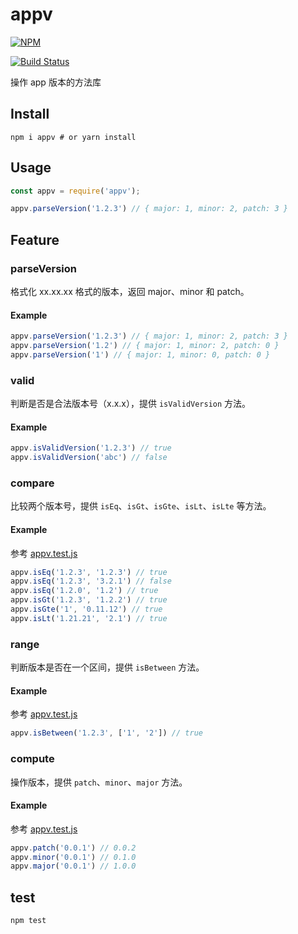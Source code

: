 # appv

[![NPM](https://nodei.co/npm/appv.png)](https://nodei.co/npm/appv/)

[![Build Status](https://travis-ci.org/sunhengzhe/appv.svg?branch=master)](https://travis-ci.org/sunhengzhe/appv)

操作 app 版本的方法库

## Install

```
npm i appv # or yarn install
```

## Usage

```js
const appv = require('appv');

appv.parseVersion('1.2.3') // { major: 1, minor: 2, patch: 3 }
```

## Feature

### parseVersion

格式化 xx.xx.xx 格式的版本，返回 major、minor 和 patch。

#### Example

```js
appv.parseVersion('1.2.3') // { major: 1, minor: 2, patch: 3 }
appv.parseVersion('1.2') // { major: 1, minor: 2, patch: 0 }
appv.parseVersion('1') // { major: 1, minor: 0, patch: 0 }
```

### valid

判断是否是合法版本号（x.x.x），提供 `isValidVersion` 方法。

#### Example

```js
appv.isValidVersion('1.2.3') // true
appv.isValidVersion('abc') // false
```

### compare

比较两个版本号，提供 `isEq`、`isGt`、`isGte`、`isLt`、`isLte` 等方法。

#### Example

参考 [appv.test.js](./test/appv.test.js)

```js
appv.isEq('1.2.3', '1.2.3') // true
appv.isEq('1.2.3', '3.2.1') // false
appv.isEq('1.2.0', '1.2') // true
appv.isGt('1.2.3', '1.2.2') // true
appv.isGte('1', '0.11.12') // true
appv.isLt('1.21.21', '2.1') // true
```

### range

判断版本是否在一个区间，提供 `isBetween` 方法。

#### Example

参考 [appv.test.js](./test/appv.test.js)

```js
appv.isBetween('1.2.3', ['1', '2']) // true
```

### compute

操作版本，提供 `patch`、`minor`、`major` 方法。

#### Example

参考 [appv.test.js](./test/appv.test.js)

```js
appv.patch('0.0.1') // 0.0.2
appv.minor('0.0.1') // 0.1.0
appv.major('0.0.1') // 1.0.0
```

## test

```js
npm test
```
